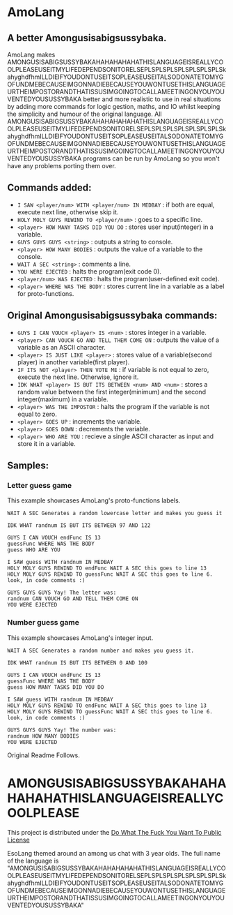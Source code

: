 # AmoLang
## A better Amongusisabigsussybaka.

AmoLang makes AMONGUSISABIGSUSSYBAKAHAHAHAHAHATHISLANGUAGEISREALLYCOOLPLEASEUSEITMYLIFEDEPENDSONITORELSEPLSPLSPLSPLSPLSPLSPLSkahyghdfhmILLDIEIFYOUDONTUSEITSOPLEASEUSEITALSODONATETOMYGOFUNDMEBECAUSEIMGONNADIEBECAUSEYOUWONTUSETHISLANGUAGEURTHEIMPOSTORANDTHATISSUSIMGOINGTOCALLAMEETINGONYOUYOUVENTEDYOUSUSSYBAKA better and more realistic to use in real situations by adding more commands for logic gestion, maths, and IO whilst keeping the simplicity and humour of the original language. All AMONGUSISABIGSUSSYBAKAHAHAHAHAHATHISLANGUAGEISREALLYCOOLPLEASEUSEITMYLIFEDEPENDSONITORELSEPLSPLSPLSPLSPLSPLSPLSkahyghdfhmILLDIEIFYOUDONTUSEITSOPLEASEUSEITALSODONATETOMYGOFUNDMEBECAUSEIMGONNADIEBECAUSEYOUWONTUSETHISLANGUAGEURTHEIMPOSTORANDTHATISSUSIMGOINGTOCALLAMEETINGONYOUYOUVENTEDYOUSUSSYBAKA programs can be run by AmoLang so you won't have any problems porting them over.

## Commands added:
- ``I SAW <player/num> WITH <player/num> IN MEDBAY`` : if both are equal, execute next line, otherwise skip it.
- ``HOLY MOLY GUYS REWIND TO <player/num>`` : goes to a specific line.
- ``<player> HOW MANY TASKS DID YOU DO`` : stores user input(integer) in a variable.
- ``GUYS GUYS GUYS <string>`` : outputs a string to console.
- ``<player> HOW MANY BODIES`` : outputs the value of a variable to the console.
- ``WAIT A SEC <string>`` : comments a line.
- ``YOU WERE EJECTED`` : halts the program(exit code 0).
- ``<player/num> WAS EJECTED`` : halts the program(user-defined exit code).
- ``<player> WHERE WAS THE BODY`` : stores current line in a variable as a label for proto-functions.

## Original Amongusisabigsussybaka commands:
- ``GUYS I CAN VOUCH <player> IS <num>`` : stores integer in a variable.
- ``<player> CAN VOUCH GO AND TELL THEM COME ON`` : outputs the value of a variable as an ASCII character.
- ``<player> IS JUST LIKE <player>`` : stores value of a variable(second player) in another variable(first player).
- ``IF ITS NOT <player> THEN VOTE ME`` : if variable is not equal to zero, execute the next line. Otherwise, ignore it.
- ``IDK WHAT <player> IS BUT ITS BETWEEN <num> AND <num>`` : stores a random value between the first integer(minimum) and the second integer(maximum) in a variable.
- ``<player> WAS THE IMPOSTOR`` : halts the program if the variable is not equal to zero.
- ``<player> GOES UP`` : increments the variable.
- ``<player> GOES DOWN`` : decrements the variable.
- ``<player> WHO ARE YOU`` : recieve a single ASCII character as input and store it in a variable.

## Samples:

### Letter guess game

This example showcases AmoLang's proto-functions labels.

```
WAIT A SEC Generates a random lowercase letter and makes you guess it

IDK WHAT randnum IS BUT ITS BETWEEN 97 AND 122

GUYS I CAN VOUCH endFunc IS 13
guessFunc WHERE WAS THE BODY
guess WHO ARE YOU

I SAW guess WITH randnum IN MEDBAY
HOLY MOLY GUYS REWIND TO endFunc WAIT A SEC this goes to line 13
HOLY MOLY GUYS REWIND TO guessFunc WAIT A SEC this goes to line 6. look, in code comments :)

GUYS GUYS GUYS Yay! The letter was:
randnum CAN VOUCH GO AND TELL THEM COME ON
YOU WERE EJECTED
```

### Number guess game

This example showcases AmoLang's integer input.

```
WAIT A SEC Generates a random number and makes you guess it.

IDK WHAT randnum IS BUT ITS BETWEEN 0 AND 100

GUYS I CAN VOUCH endFunc IS 13
guessFunc WHERE WAS THE BODY
guess HOW MANY TASKS DID YOU DO

I SAW guess WITH randnum IN MEDBAY
HOLY MOLY GUYS REWIND TO endFunc WAIT A SEC this goes to line 13
HOLY MOLY GUYS REWIND TO guessFunc WAIT A SEC this goes to line 6. look, in code comments :)

GUYS GUYS GUYS Yay! The number was:
randnum HOW MANY BODIES
YOU WERE EJECTED
```

Original Readme Follows.

# AMONGUSISABIGSUSSYBAKAHAHAHAHAHATHISLANGUAGEISREALLYCOOLPLEASE
This project is distributed under the [Do What The Fuck You Want To Public License](https://en.wikipedia.org/wiki/WTFPL)

EsoLang themed around an among us chat with 3 year olds. The full name of the language is "AMONGUSISABIGSUSSYBAKAHAHAHAHAHATHISLANGUAGEISREALLYCOOLPLEASEUSEITMYLIFEDEPENDSONITORELSEPLSPLSPLSPLSPLSPLSPLSkahyghdfhmILLDIEIFYOUDONTUSEITSOPLEASEUSEITALSODONATETOMYGOFUNDMEBECAUSEIMGONNADIEBECAUSEYOUWONTUSETHISLANGUAGEURTHEIMPOSTORANDTHATISSUSIMGOINGTOCALLAMEETINGONYOUYOUVENTEDYOUSUSSYBAKA"

